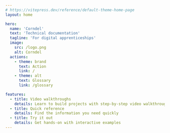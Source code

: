 ```yaml
---
# https://vitepress.dev/reference/default-theme-home-page
layout: home

hero:
  name: 'Corndel'
  text: 'Technical documentation'
  tagline: 'For digital apprenticeships'
  image:
    src: /logo.png
    alt: Corndel
  actions:
    - theme: brand
      text: Action
      link: /
    - theme: alt
      text: Glossary
      link: /glossary

features:
  - title: Video walkthroughs
    details: Learn to build projects with step-by-step video walkthroughs
  - title: Quick reference
    details: Find the information you need quickly
  - title: Try it out
    details: Get hands-on with interactive examples
---
```

